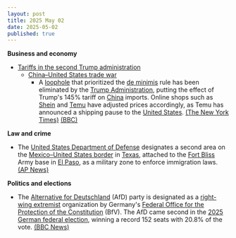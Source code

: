 ```yaml
---
layout: post
title: 2025 May 02
date: 2025-05-02
published: true
---
```



**Business and economy**

* [Tariffs in the second Trump administration](https://en.wikipedia.org/wiki/Tariffs_in_the_second_Trump_administration "Tariffs in the second Trump administration")
  + [China–United States trade war](https://en.wikipedia.org/wiki/China%E2%80%93United_States_trade_war "China–United States trade war")
    - A [loophole](https://en.wikipedia.org/wiki/Loophole "Loophole") that prioritized the [de minimis](https://en.wikipedia.org/wiki/De_minimis "De minimis") rule has been eliminated by the [Trump Administration](https://en.wikipedia.org/wiki/Donald_Trump "Donald Trump"), putting the effect of Trump's 145% tariff on [China](https://en.wikipedia.org/wiki/China "China") imports. Online shops such as [Shein](https://en.wikipedia.org/wiki/Shein "Shein") and [Temu](https://en.wikipedia.org/wiki/Temu "Temu") have adjusted prices accordingly, as Temu has announced a shipping pause to the [United States](https://en.wikipedia.org/wiki/United_States "United States"). [(The New York Times)](https://www.nytimes.com/2025/05/02/business/economy/trump-china-tariffs-de-minimis.html) [(BBC)](https://www.bbc.com/news/articles/cwy79j2n7d4o)

**Law and crime**

* The [United States Department of Defense](https://en.wikipedia.org/wiki/United_States_Department_of_Defense "United States Department of Defense") designates a second area on the [Mexico–United States border](https://en.wikipedia.org/wiki/Mexico%E2%80%93United_States_border "Mexico–United States border") in [Texas](https://en.wikipedia.org/wiki/Texas "Texas"), attached to the [Fort Bliss](https://en.wikipedia.org/wiki/Fort_Bliss "Fort Bliss") Army base in [El Paso](https://en.wikipedia.org/wiki/El_Paso%2C_Texas "El Paso, Texas"), as a military zone to enforce immigration laws. [(AP News)](https://apnews.com/article/military-border-immigration-texas-mexico-d7d15f23bd755b95cd90cbb9a89df6fa)

**Politics and elections**

* The [Alternative for Deutschland](https://en.wikipedia.org/wiki/Alternative_for_Deutschland "Alternative for Deutschland") (AfD) party is designated as a [right-wing extremist](https://en.wikipedia.org/wiki/Far-right_politics_in_Germany_%281945%E2%80%93present%29 "Far-right politics in Germany (1945–present)") organization by Germany's [Federal Office for the Protection of the Constitution](https://en.wikipedia.org/wiki/Federal_Office_for_the_Protection_of_the_Constitution "Federal Office for the Protection of the Constitution") (BfV). The AfD came second in the [2025 German federal election](https://en.wikipedia.org/wiki/2025_German_federal_election "2025 German federal election"), winning a record 152 seats with 20.8% of the vote. [(BBC News)](https://www.bbc.com/news/articles/cwy6zk9wkrdo)
